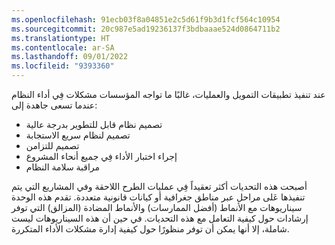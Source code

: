 ```yaml
---
ms.openlocfilehash: 91ecb03f8a04851e2c5d61f9b3d1fcf564c10954
ms.sourcegitcommit: 20c987e5ad19236137f3bdbaaae524d0864711b2
ms.translationtype: HT
ms.contentlocale: ar-SA
ms.lasthandoff: 09/01/2022
ms.locfileid: "9393360"
---
```

عند تنفيذ تطبيقات التمويل والعمليات، غالبًا ما تواجه المؤسسات مشكلات فِي أداء النظام عندما تسعى جاهدة إلى:

- تصميم نظام قابل للتطوير بدرجة عالية
- تصميم لنظام سريع الاستجابة
- تصميم للتزامن 
- إجراء اختبار الأداء فِي جميع أنحاء المشروع 
- مراقبة سلامة النظام

أصبحت هذه التحديات أكثر تعقيداً فِي عمليات الطرح اللاحقة وفي المشاريع التي يتم تنفيذها عَلى مراحل عبر مناطق جغرافية أو كيانات قانونية متعددة. تقدم هذه الوحدة سيناريوهات مع الأنماط (أفضل الممارسات) والأنماط المضادة (المزالق) التي توفر إرشادات حول كيفية التعامل مع هذه التحديات. في حين أن هذه السيناريوهات ليست شاملة، إلا أنها يمكن أن توفر منظورًا حول كيفية إدارة مشكلات الأداء المتكررة. 